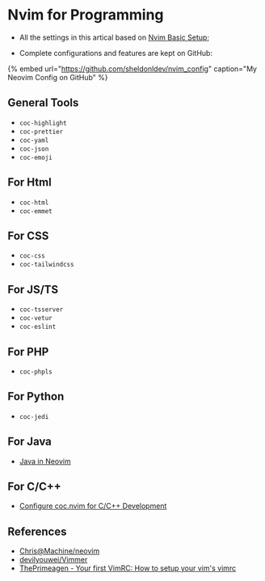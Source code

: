 # Nvim for Programming

- All the settings in this artical based on [Nvim Basic Setup](https://doc.sheldonl.dev/working-env/vim-based-workspace/nvim-basic-setup);

- Complete configurations and features are kept on GitHub:

{% embed url="https://github.com/sheldonldev/nvim_config" caption="My Neovim Config on GitHub" %}

## General Tools

- `coc-highlight`
- `coc-prettier`
- `coc-yaml`
- `coc-json`
- `coc-emoji`

## For Html

- `coc-html`
- `coc-emmet`

## For CSS

- `coc-css`
- `coc-tailwindcss`

## For JS/TS

- `coc-tsserver`
- `coc-vetur`
- `coc-eslint`

## For PHP

- `coc-phpls`

## For Python

- `coc-jedi`

## For Java

- [Java in Neovim](https://www.chrisatmachine.com/Neovim/24-neovim-and-java/)

## For C/C++

- [Configure coc.nvim for C/C++ Development](https://ianding.io/2019/07/29/configure-coc-nvim-for-c-c++-development/)

## References

- [Chris@Machine/neovim](https://www.chrisatmachine.com/neovim)
- [devilyouwei/Vimmer](https://github.com/devilyouwei/Vimmer)
- [ThePrimeagen - Your first VimRC: How to setup your vim's vimrc](https://www.youtube.com/watch?v=n9k9scbTuvQ)
